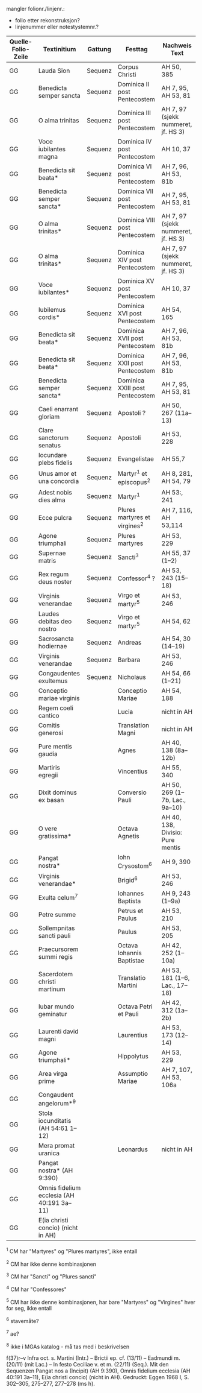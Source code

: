 mangler folionr./linjenr.:

- folio etter rekonstruksjon?
- linjenummer eller notestystemnr.?


| Quelle-Folio-Zeile | Textinitium | Gattung | Festtag | Nachweis Text |
|--|--|--|--|--|
| GG | Lauda Sion | Sequenz | Corpus Christi | AH 50, 385 |
| GG | Benedicta semper sancta | Sequenz | Dominica II post Pentecostem | AH 7, 95, AH 53, 81 |
| GG | O alma trinitas | Sequenz | Dominica III post Pentecostem | AH 7, 97  (sjekk nummeret, jf. HS 3)|
| GG | Voce iubilantes magna | Sequenz | Dominica IV post Pentecostem | AH 10, 37 |
| GG | Benedicta sit beata* | Sequenz | Dominica VI post Pentecostem | AH 7, 96, AH 53, 81b |
| GG | Benedicta semper sancta* | Sequenz | Dominica VII post Pentecostem | AH 7, 95, AH 53, 81 |
| GG | O alma trinitas*  | Sequenz | Dominica VIII post Pentecostem | AH 7, 97  (sjekk nummeret, jf. HS 3)|
| GG | O alma trinitas*  | Sequenz | Dominica XIV post Pentecostem | AH 7, 97  (sjekk nummeret, jf. HS 3)|
| GG | Voce iubilantes* | Sequenz | Dominica XV post Pentecostem | AH 10, 37 |
| GG | Iubilemus cordis* | Sequenz | Dominica XVI post Pentecostem | AH 54, 165 |
| GG | Benedicta sit beata* | Sequenz | Dominica XVII post Pentecostem | AH 7, 96, AH 53, 81b | 
| GG | Benedicta sit beata* | Sequenz | Dominica XXII post Pentecostem | AH 7, 96, AH 53, 81b |
| GG | Benedicta semper sancta* | Sequenz | Dominica XXIII post Pentecostem | AH 7, 95, AH 53, 81 |
| GG | Caeli enarrant gloriam | Sequenz | Apostoli ? | AH 50, 267 (11a–13) |
| GG | Clare sanctorum senatus | Sequenz | Apostoli | AH 53, 228 |
| GG | Iocundare plebs fidelis | Sequenz | Evangelistae | AH 55,7 |
| GG | Unus amor et una concordia | Sequenz | Martyr<sup>1</sup> et episcopus<sup>2</sup> | AH 8, 281, AH 54, 79 |
| GG | Adest nobis dies alma | Sequenz | Martyr<sup>1</sup> | AH 53:, 241 |
| GG | Ecce pulcra | Sequenz | Plures martyres et virgines<sup>2</sup> | AH 7, 116, AH 53,114 |
| GG | Agone triumphali | Sequenz | Plures martyres | AH 53, 229 |
| GG | Supernae matris | Sequenz | Sancti<sup>3</sup> | AH 55, 37 (1–2) |
| GG | Rex regum deus noster | Sequenz | Confessor<sup>4</sup> ? | AH 53, 243 (15–18) |
| GG | Virginis venerandae | Sequenz | Virgo et martyr<sup>5</sup> | AH 53, 246 |
| GG | Laudes debitas deo nostro | Sequenz | Virgo et martyr<sup>5</sup> | AH 54, 62 |
| GG | Sacrosancta hodiernae | Sequenz | Andreas | AH 54, 30 (14–19) |
| GG | Virginis venerandae | Sequenz | Barbara | AH 53, 246 |
| GG | Congaudentes exultemus | Sequenz | Nicholaus | AH 54, 66 (1–21) |
| GG | Conceptio mariae virginis || Conceptio Mariae | AH 54, 188 |
| GG | Regem coeli cantico || Lucia | nicht in AH |
| GG | Comitis generosi || Translation Magni | nicht in AH |
| GG | Pure mentis gaudia || Agnes | AH 40, 138 (8a–12b) |
| GG | Martiris egregii || Vincentius | AH 55, 340 |
| GG | Dixit dominus ex basan || Conversio Pauli |AH 50, 269 (1–7b, Lac., 9a–10) |
| GG | O vere gratissima* || Octava Agnetis | AH 40, 138, Divisio: Pure mentis |
| GG | Pangat nostra* || Iohn Crysostom<sup>6</sup>  | AH 9, 390 |
| GG | Virginis venerandae* || Brigid<sup>6</sup> | AH 53, 246 |
| GG | Exulta celum<sup>7</sup> || Iohannes Baptista | AH 9, 243 (1–9a) |
| GG | Petre summe || Petrus et Paulus | AH 53, 210 |
| GG | Sollempnitas sancti pauli || Paulus | AH 53, 205 |
| GG | Praecursorem summi regis || Octava Iohannis Baptistae | AH 42, 252 (1–10a) |
| GG | Sacerdotem christi martinum || Translatio Martini |AH 53, 181 (1–6, Lac., 17–18) |
| GG | Iubar mundo geminatur || Octava Petri et Pauli | AH 42, 312 (1a–2b) |
| GG | Laurenti david magni || Laurentius | AH 53, 173 (12–14) |
| GG | Agone triumphali* || Hippolytus | AH 53, 229 |
| GG | Area virga prime || Assumptio Mariae | AH 7, 107, AH 53, 106a |
| GG | Congaudent angelorum*<sup>9</sup> || | |
| GG | Stola iocunditatis (AH 54:61 1–12)
| GG | Mera promat uranica || Leonardus | nicht in AH |
| GG | Pangat nostra* (AH 9:390)
| GG | Omnis fidelium ecclesia (AH 40:191 3a–11)
| GG | E(ia christi concio) (nicht in AH)


<sup>1</sup> CM har "Martyres" og "Plures martyres", ikke entall

<sup>2</sup> CM har ikke denne kombinasjonen

<sup>3</sup> CM har "Sancti" og "Plures sancti"

<sup>4</sup> CM har "Confessores"

<sup>5</sup> CM har ikke denne kombinasjonen, har bare "Martyres" og "Virgines" hver for seg, ikke entall

<sup>6</sup> stavemåte?

<sup>7</sup> ae?

<sup>8</sup> ikke i MGAs katalog - må tas med i beskrivelsen



f(37)r–v Infra oct. s. Martini (Intr.) – Brictii ep. cf. (13/11) – Eadmundi m. (20/11) (mit Lac.) – In festo Ceciliae v. et m. (22/11) (Seq.). Mit den Sequenzen Pangat nos a (Incipit) (AH 9:390), Omnis fidelium ecclesia (AH 40:191 3a–11), E(ia christi concio) (nicht in AH). Gedruckt: Eggen 1968 I, S. 302–305, 275–277, 277–278 (ms h).


